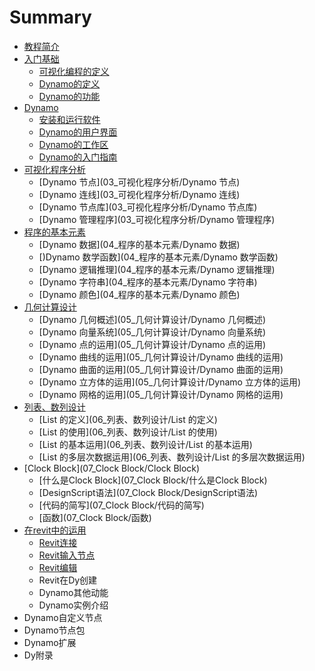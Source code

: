 # Summary

* [教程简介](README.md)
* [入门基础](01_入门基础/入门基础)
   * [可视化编程的定义](01_入门基础/可视化编程的定义)
   * [Dynamo的定义](01_入门基础/Dynamo的定义)
   * [Dynamo的功能](01_入门基础/Dynamo的功能)
* [Dynamo](02_Dynamo/Dynamo)
   * [安装和运行软件](02_Dynamo/安装和运行软件)
   * [Dynamo的用户界面](02_Dynamo/Dynamo的用户界面)
   * [Dynamo的工作区](02_Dynamo/Dynamo的工作区)
   * [Dynamo的入门指南](02_Dynamo/Dynamo的入门指南)
* [可视化程序分析](03_可视化程序分析/可视化程序分析)
   * [Dynamo 节点](03_可视化程序分析/Dynamo 节点)
   * [Dynamo 连线](03_可视化程序分析/Dynamo 连线)
   * [Dynamo 节点库](03_可视化程序分析/Dynamo 节点库)
   * [Dynamo 管理程序](03_可视化程序分析/Dynamo 管理程序)
* [程序的基本元素](04_程序的基本元素/程序的基本元素)
   * [Dynamo 数据](04_程序的基本元素/Dynamo 数据)
   * [)Dynamo 数学函数](04_程序的基本元素/Dynamo 数学函数)
   * [Dynamo 逻辑推理](04_程序的基本元素/Dynamo 逻辑推理)
   * [Dynamo 字符串](04_程序的基本元素/Dynamo 字符串)
   * [Dynamo 颜色](04_程序的基本元素/Dynamo 颜色)
* [几何计算设计](05_几何计算设计/几何计算设计)
   * [Dynamo 几何概述](05_几何计算设计/Dynamo 几何概述)
   * [Dynamo 向量系统](05_几何计算设计/Dynamo 向量系统)
   * [Dynamo 点的运用](05_几何计算设计/Dynamo 点的运用)
   * [Dynamo 曲线的运用](05_几何计算设计/Dynamo 曲线的运用)
   * [Dynamo 曲面的运用](05_几何计算设计/Dynamo 曲面的运用)
   * [Dynamo 立方体的运用](05_几何计算设计/Dynamo 立方体的运用)
   * [Dynamo 网格的运用](05_几何计算设计/Dynamo 网格的运用)
* [列表、数列设计](06_列表、数列设计/列表、数列设计)
   * [List 的定义](06_列表、数列设计/List 的定义)
   * [List 的使用](06_列表、数列设计/List 的使用)
   * [List 的基本运用](06_列表、数列设计/List 的基本运用)
   * [List 的多层次数据运用](06_列表、数列设计/List 的多层次数据运用)
* [Clock Block](07_Clock Block/Clock Block)
   * [什么是Clock Block](07_Clock Block/什么是Clock Block)
   * [DesignScript语法](07_Clock Block/DesignScript语法)
   * [代码的简写](07_Clock Block/代码的简写)
   * [函数](07_Clock Block/函数)
* [在revit中的运用](08_在revit中的运用/在revit中的运用)
   * [Revit连接](08_在revit中的运用/Revit连接)
   * [Revit输入节点](08_在revit中的运用/Revit输入节点)
   * [Revit编辑](08_在revit中的运用/Revit编辑)
   * Revit在Dy创建
   * Dynamo其他动能
   * Dynamo实例介绍
* Dynamo自定义节点
* Dynamo节点包
* Dynamo扩展
* Dy附录

